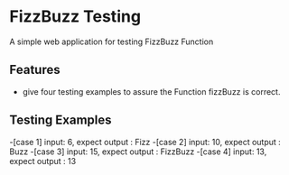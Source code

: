 # FizzBuzz Testing
A simple web application for testing FizzBuzz Function

## Features
- give four testing examples to assure the Function fizzBuzz is correct.

## Testing Examples
-[case 1] input: 6, expect output :  Fizz
-[case 2] input: 10, expect output :  Buzz
-[case 3] input: 15, expect output :   FizzBuzz
-[case 4] input: 13, expect output :   13

